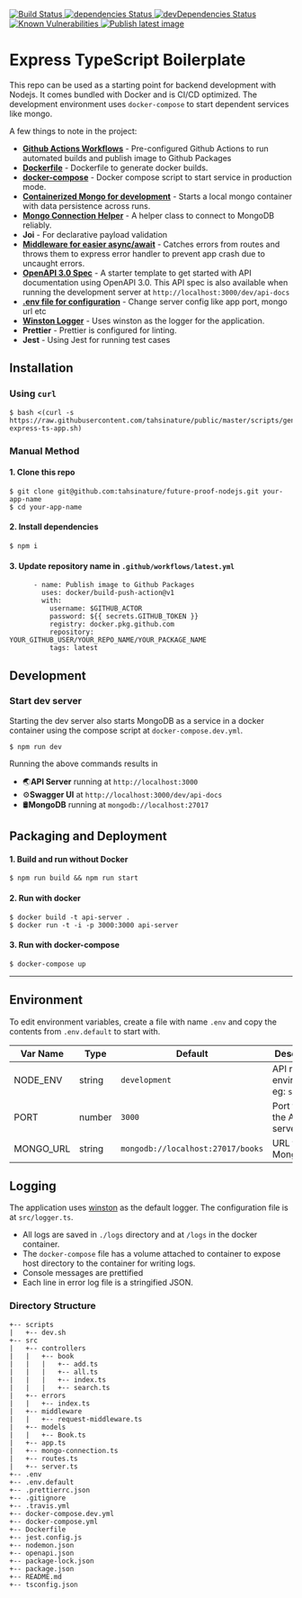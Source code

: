 <a href="https://travis-ci.org/tahsinature/future-proof-nodejs">
  <img src="https://travis-ci.org/tahsinature/future-proof-nodejs.svg?branch=master" alt="Build Status" />
</a>
<a href="https://david-dm.org/tahsinature/future-proof-nodejs">
  <img src="https://david-dm.org/tahsinature/future-proof-nodejs/status.svg" alt="dependencies Status" />
</a>
<a href="https://david-dm.org/tahsinature/future-proof-nodejs?type=dev">
  <img src="https://david-dm.org/tahsinature/future-proof-nodejs/dev-status.svg" alt="devDependencies Status" />
</a>
<a href="https://snyk.io//test/github/tahsinature/future-proof-nodejs?targetFile=package.json">
  <img src="https://snyk.io//test/github/tahsinature/future-proof-nodejs/badge.svg?targetFile=package.json" alt="Known Vulnerabilities" data-canonical-src="https://snyk.io//test/github/tahsinature/future-proof-nodejs?targetFile=package.json" style="max-width:100%;">
</a>
<a href="#">
  <img src="https://github.com/tahsinature/future-proof-nodejs/workflows/Publish%20latest%20image/badge.svg" alt="Publish latest image" />
</a>

# Express TypeScript Boilerplate

This repo can be used as a starting point for backend development with Nodejs. It comes bundled with Docker and is CI/CD optimized. The development environment uses `docker-compose` to start dependent services like mongo.

A few things to note in the project:

- **[Github Actions Workflows](https://github.com/tahsinature/future-proof-nodejs/tree/master/.github/workflows)** - Pre-configured Github Actions to run automated builds and publish image to Github Packages
- **[Dockerfile](https://github.com/tahsinature/future-proof-nodejs/blob/master/Dockerfile)** - Dockerfile to generate docker builds.
- **[docker-compose](https://github.com/tahsinature/future-proof-nodejs/blob/master/docker-compose.yml)** - Docker compose script to start service in production mode.
- **[Containerized Mongo for development](#development)** - Starts a local mongo container with data persistence across runs.
- **[Mongo Connection Helper](https://github.com/tahsinature/future-proof-nodejs/blob/master/src/mongo-connection.ts)** - A helper class to connect to MongoDB reliably.
- **Joi** - For declarative payload validation
- **[Middleware for easier async/await](https://github.com/tahsinature/future-proof-nodejs/blob/master/src/middleware/request-middleware.ts)** - Catches errors from routes and throws them to express error handler to prevent app crash due to uncaught errors.
- **[OpenAPI 3.0 Spec](https://github.com/tahsinature/future-proof-nodejs/blob/master/openapi.json)** - A starter template to get started with API documentation using OpenAPI 3.0. This API spec is also available when running the development server at `http://localhost:3000/dev/api-docs`
- **[.env file for configuration](#environment)** - Change server config like app port, mongo url etc
- **[Winston Logger](#logging)** - Uses winston as the logger for the application.
- **Prettier** - Prettier is configured for linting.
- **Jest** - Using Jest for running test cases

## Installation

### Using `curl`

```
$ bash <(curl -s https://raw.githubusercontent.com/tahsinature/public/master/scripts/generate-express-ts-app.sh)
```

### Manual Method

#### 1. Clone this repo

```
$ git clone git@github.com:tahsinature/future-proof-nodejs.git your-app-name
$ cd your-app-name
```

#### 2. Install dependencies

```
$ npm i
```

#### 3. Update repository name in `.github/workflows/latest.yml`

```
      - name: Publish image to Github Packages
        uses: docker/build-push-action@v1
        with:
          username: $GITHUB_ACTOR
          password: ${{ secrets.GITHUB_TOKEN }}
          registry: docker.pkg.github.com
          repository: YOUR_GITHUB_USER/YOUR_REPO_NAME/YOUR_PACKAGE_NAME
          tags: latest
```

## Development

### Start dev server

Starting the dev server also starts MongoDB as a service in a docker container using the compose script at `docker-compose.dev.yml`.

```
$ npm run dev
```

Running the above commands results in

- 🌏**API Server** running at `http://localhost:3000`
- ⚙️**Swagger UI** at `http://localhost:3000/dev/api-docs`
- 🛢️**MongoDB** running at `mongodb://localhost:27017`

## Packaging and Deployment

#### 1. Build and run without Docker

```
$ npm run build && npm run start
```

#### 2. Run with docker

```
$ docker build -t api-server .
$ docker run -t -i -p 3000:3000 api-server
```

#### 3. Run with docker-compose

```
$ docker-compose up
```

---

## Environment

To edit environment variables, create a file with name `.env` and copy the contents from `.env.default` to start with.

| Var Name  | Type   | Default                           | Description                            |
| --------- | ------ | --------------------------------- | -------------------------------------- |
| NODE_ENV  | string | `development`                     | API runtime environment. eg: `staging` |
| PORT      | number | `3000`                            | Port to run the API server on          |
| MONGO_URL | string | `mongodb://localhost:27017/books` | URL for MongoDB                        |

## Logging

The application uses [winston](https://github.com/winstonjs/winston) as the default logger. The configuration file is at `src/logger.ts`.

- All logs are saved in `./logs` directory and at `/logs` in the docker container.
- The `docker-compose` file has a volume attached to container to expose host directory to the container for writing logs.
- Console messages are prettified
- Each line in error log file is a stringified JSON.

### Directory Structure

```
+-- scripts
|   +-- dev.sh
+-- src
|   +-- controllers
|   |   +-- book
|   |   |   +-- add.ts
|   |   |   +-- all.ts
|   |   |   +-- index.ts
|   |   |   +-- search.ts
|   +-- errors
|   |   +-- index.ts
|   +-- middleware
|   |   +-- request-middleware.ts
|   +-- models
|   |   +-- Book.ts
|   +-- app.ts
|   +-- mongo-connection.ts
|   +-- routes.ts
|   +-- server.ts
+-- .env
+-- .env.default
+-- .prettierrc.json
+-- .gitignore
+-- .travis.yml
+-- docker-compose.dev.yml
+-- docker-compose.yml
+-- Dockerfile
+-- jest.config.js
+-- nodemon.json
+-- openapi.json
+-- package-lock.json
+-- package.json
+-- README.md
+-- tsconfig.json
```

